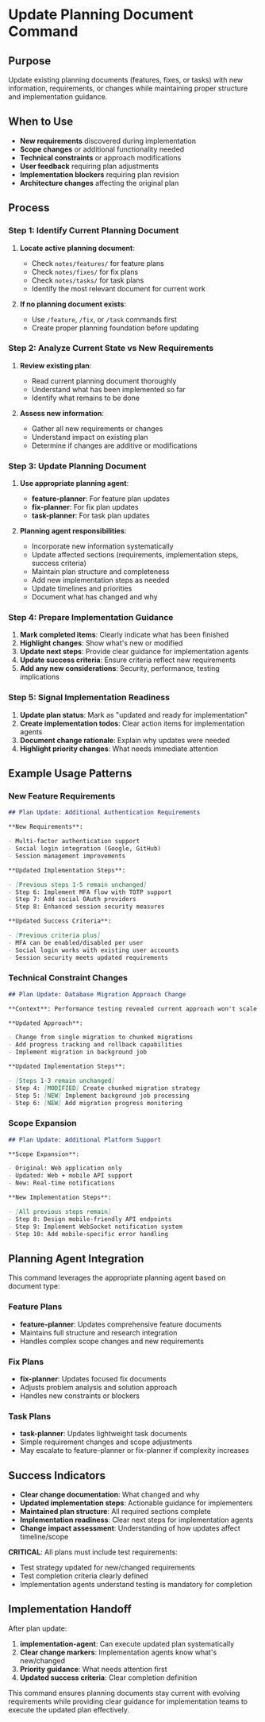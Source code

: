 # Update Planning Document Command

## Purpose

Update existing planning documents (features, fixes, or tasks) with new
information, requirements, or changes while maintaining proper structure and
implementation guidance.

## When to Use

- **New requirements** discovered during implementation
- **Scope changes** or additional functionality needed
- **Technical constraints** or approach modifications
- **User feedback** requiring plan adjustments
- **Implementation blockers** requiring plan revision
- **Architecture changes** affecting the original plan

## Process

### Step 1: Identify Current Planning Document

1. **Locate active planning document**:
   - Check `notes/features/` for feature plans
   - Check `notes/fixes/` for fix plans
   - Check `notes/tasks/` for task plans
   - Identify the most relevant document for current work

2. **If no planning document exists**:
   - Use `/feature`, `/fix`, or `/task` commands first
   - Create proper planning foundation before updating

### Step 2: Analyze Current State vs New Requirements

1. **Review existing plan**:
   - Read current planning document thoroughly
   - Understand what has been implemented so far
   - Identify what remains to be done

2. **Assess new information**:
   - Gather all new requirements or changes
   - Understand impact on existing plan
   - Determine if changes are additive or modifications

### Step 3: Update Planning Document

1. **Use appropriate planning agent**:
   - **feature-planner**: For feature plan updates
   - **fix-planner**: For fix plan updates
   - **task-planner**: For task plan updates

2. **Planning agent responsibilities**:
   - Incorporate new information systematically
   - Update affected sections (requirements, implementation steps, success
     criteria)
   - Maintain plan structure and completeness
   - Add new implementation steps as needed
   - Update timelines and priorities
   - Document what has changed and why

### Step 4: Prepare Implementation Guidance

1. **Mark completed items**: Clearly indicate what has been finished
2. **Highlight changes**: Show what's new or modified
3. **Update next steps**: Provide clear guidance for implementation agents
4. **Update success criteria**: Ensure criteria reflect new requirements
5. **Add any new considerations**: Security, performance, testing implications

### Step 5: Signal Implementation Readiness

1. **Update plan status**: Mark as "updated and ready for implementation"
2. **Create implementation todos**: Clear action items for implementation agents
3. **Document change rationale**: Explain why updates were needed
4. **Highlight priority changes**: What needs immediate attention

## Example Usage Patterns

### New Feature Requirements

```markdown
## Plan Update: Additional Authentication Requirements

**New Requirements**:

- Multi-factor authentication support
- Social login integration (Google, GitHub)
- Session management improvements

**Updated Implementation Steps**:

- [Previous steps 1-5 remain unchanged]
- Step 6: Implement MFA flow with TOTP support
- Step 7: Add social OAuth providers
- Step 8: Enhanced session security measures

**Updated Success Criteria**:

- [Previous criteria plus]
- MFA can be enabled/disabled per user
- Social login works with existing user accounts
- Session security meets updated requirements
```

### Technical Constraint Changes

```markdown
## Plan Update: Database Migration Approach Change

**Context**: Performance testing revealed current approach won't scale

**Updated Approach**:

- Change from single migration to chunked migrations
- Add progress tracking and rollback capabilities
- Implement migration in background job

**Updated Implementation Steps**:

- [Steps 1-3 remain unchanged]
- Step 4: [MODIFIED] Create chunked migration strategy
- Step 5: [NEW] Implement background job processing
- Step 6: [NEW] Add migration progress monitoring
```

### Scope Expansion

```markdown
## Plan Update: Additional Platform Support

**Scope Expansion**:

- Original: Web application only
- Updated: Web + mobile API support
- New: Real-time notifications

**New Implementation Steps**:

- [All previous steps remain]
- Step 8: Design mobile-friendly API endpoints
- Step 9: Implement WebSocket notification system
- Step 10: Add mobile-specific error handling
```

## Planning Agent Integration

This command leverages the appropriate planning agent based on document type:

### Feature Plans

- **feature-planner**: Updates comprehensive feature documents
- Maintains full structure and research integration
- Handles complex scope changes and new requirements

### Fix Plans

- **fix-planner**: Updates focused fix documents
- Adjusts problem analysis and solution approach
- Handles new constraints or blockers

### Task Plans

- **task-planner**: Updates lightweight task documents
- Simple requirement changes and scope adjustments
- May escalate to feature-planner or fix-planner if complexity increases

## Success Indicators

- **Clear change documentation**: What changed and why
- **Updated implementation steps**: Actionable guidance for implementers
- **Maintained plan structure**: All required sections complete
- **Implementation readiness**: Clear next steps for implementation agents
- **Change impact assessment**: Understanding of how updates affect
  timeline/scope

**CRITICAL**: All plans must include test requirements:
- Test strategy updated for new/changed requirements
- Test completion criteria clearly defined
- Implementation agents understand testing is mandatory for completion

## Implementation Handoff

After plan update:

1. **implementation-agent**: Can execute updated plan systematically
2. **Clear change markers**: Implementation agents know what's new/changed
3. **Priority guidance**: What needs attention first
4. **Updated success criteria**: Clear completion definition

This command ensures planning documents stay current with evolving requirements
while providing clear guidance for implementation teams to execute the updated
plan effectively.

